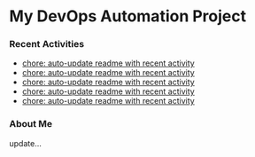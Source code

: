 # My DevOps Automation Project

### Recent Activities
<!-- activity:START -->
- [chore: auto-update readme with recent activity](https://github.com/kaigiii/mybowling-app/commit/95979eca5c5b56545d20b8e174cd1b1932c2a01f)
- [chore: auto-update readme with recent activity](https://github.com/kaigiii/mybowling-app/commit/6d4bc6fbdbb1fa4e9f4a93d95b047ac062d6ee34)
- [chore: auto-update readme with recent activity](https://github.com/kaigiii/mybowling-app/commit/1300faf7a2431063f80ce5a59b2cf4af1e4ed784)
- [chore: auto-update readme with recent activity](https://github.com/kaigiii/mybowling-app/commit/8bfe8081773694cf29a644877b0ca69270667cb0)
- [chore: auto-update readme with recent activity](https://github.com/kaigiii/mybowling-app/commit/bf9ae44bfc40e7f719e7ab52115fc3c9e3c9e45b)
<!-- activity:END -->

### About Me
<!-- MYLINKS:START -->
<!-- MYLINKS:END -->

update...
